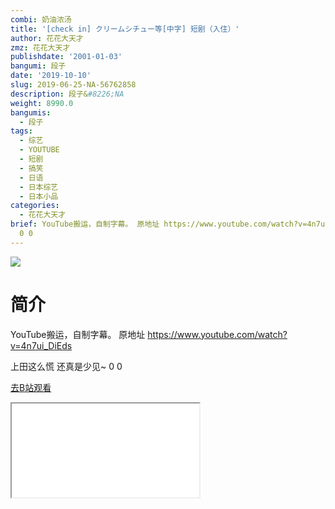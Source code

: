```yaml
---
combi: 奶油浓汤
title: '[check in] クリームシチュー等[中字] 短剧（入住）'
author: 花花大天才
zmz: 花花大天才
publishdate: '2001-01-03'
bangumi: 段子
date: '2019-10-10'
slug: 2019-06-25-NA-56762858
description: 段子&#8226;NA
weight: 8990.0
bangumis:
  - 段子
tags:
  - 综艺
  - YOUTUBE
  - 短剧
  - 搞笑
  - 日语
  - 日本综艺
  - 日本小品
categories:
  - 花花大天才
brief: YouTube搬运，自制字幕。 原地址 https://www.youtube.com/watch?v=4n7ui_DiEds 上田这么慌 还真是少见~
  0 0
---
```

![](https://raw.githubusercontent.com/tcgriffith/owaraisite/master/static/tmpimg/6efdeb87af7c5dfc38e6543c0b94413ecbe9c0ab.jpg.480.jpg)
# 简介  
YouTube搬运，自制字幕。
原地址 https://www.youtube.com/watch?v=4n7ui_DiEds

上田这么慌 还真是少见~ 0 0  

[去B站观看](https://www.bilibili.com/video/av56762858/)
<div class ="resp-container"><iframe class="testiframe" src="//player.bilibili.com/player.html?aid=56762858"", scrolling="no", allowfullscreen="true" > </iframe></div> 
